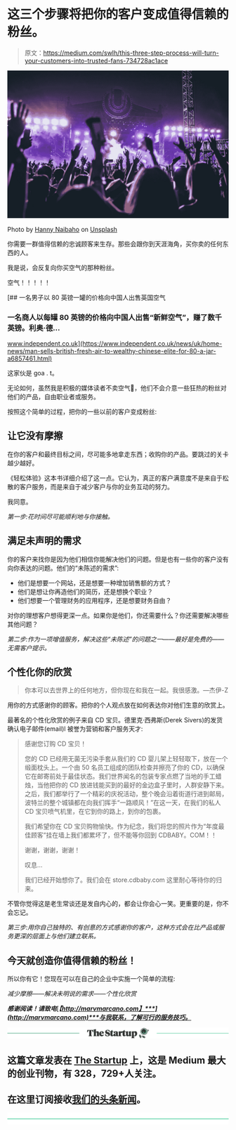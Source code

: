 # 这三个步骤将把你的客户变成值得信赖的粉丝。

> 原文：<https://medium.com/swlh/this-three-step-process-will-turn-your-customers-into-trusted-fans-734728ac1ace>

![](img/409e9e48190fbb2ba107617e2abe3ffa.png)

Photo by [Hanny Naibaho](https://unsplash.com/photos/aWXVxy8BSzc?utm_source=unsplash&utm_medium=referral&utm_content=creditCopyText) on [Unsplash](https://unsplash.com/search/photos/%231-fan?utm_source=unsplash&utm_medium=referral&utm_content=creditCopyText)

你需要一群值得信赖的忠诚顾客来生存。那些会跟你到天涯海角，买你卖的任何东西的人。

我是说，会反复向你买空气的那种粉丝。

空气！！！！！

[](https://www.independent.co.uk/news/uk/home-news/man-sells-british-fresh-air-to-wealthy-chinese-elite-for-80-a-jar-a6857461.html) [## 一名男子以 80 英镑一罐的价格向中国人出售英国空气

### 一名商人以每罐 80 英镑的价格向中国人出售“新鲜空气”，赚了数千英镑。利奥·德…

www.independent.co.uk](https://www.independent.co.uk/news/uk/home-news/man-sells-british-fresh-air-to-wealthy-chinese-elite-for-80-a-jar-a6857461.html) 

这家伙是 goa . t。

无论如何，虽然我是积极的媒体读者不卖空气🤞，他们不会介意一些狂热的粉丝对他们的产品，自由职业者或服务。

按照这个简单的过程，把你的一些以前的客户变成粉丝:

## 让它没有摩擦

在你的客户和最终目标之间，尽可能多地拿走东西；收购你的产品。要跳过的关卡越少越好。

《轻松体验》这本书详细介绍了这一点。它认为，真正的客户满意度不是来自于松散的客户服务，而是来自于减少客户与你的业务互动的努力。

我同意。

*第一步:花时间尽可能顺利地与你接触。*

## 满足未声明的需求

你的客户来找你是因为他们相信你能解决他们的问题。但是也有一些你的客户没有向你表达的问题。他们的“未陈述的需求”:

*   他们是想要一个网站，还是想要一种增加销售额的方式？
*   他们是想让你再造他们的简历，还是想换个职业？
*   他们想要一个管理财务的应用程序，还是想要财务自由？

对你的理想客户想得更深一点。如果你是他们，你还需要什么？你还需要解决哪些其他问题？

*第二步:作为一项增值服务，解决这些“未陈述”的问题之一——最好是免费的——无需客户提示。*

## 个性化你的欣赏

> 你本可以去世界上的任何地方，但你现在和我在一起。我很感激。—杰伊-Z

用你的方式感谢你的顾客。把你的个人观点放在如何表达你对他们生意的欣赏上。

最著名的个性化欣赏的例子来自 CD 宝贝。德里克·西弗斯(Derek Sivers)的发货确认电子邮件(email)l 被誉为营销和客户服务天才:

> 感谢您订购 CD 宝贝！
> 
> 您的 CD 已经用无菌无污染手套从我们的 CD 婴儿架上轻轻取下，放在一个缎面枕头上。一个由 50 名员工组成的团队检查并擦亮了你的 CD，以确保它在邮寄前处于最佳状态。我们世界闻名的包装专家点燃了当地的手工蜡烛，当他把你的 CD 放进钱能买到的最好的金边盒子里时，人群安静下来。之后，我们都举行了一个精彩的庆祝活动，整个晚会沿着街道行进到邮局，波特兰的整个城镇都在向我们挥手“一路顺风！”在这一天，在我们的私人 CD 宝贝喷气机里，在它到你的路上，到你的包裹。
> 
> 我们希望你在 CD 宝贝购物愉快。作为纪念，我们将您的照片作为“年度最佳顾客”挂在墙上我们都累坏了，但不能等你回到 CDBABY。COM！！
> 
> 谢谢，谢谢，谢谢！
> 
> 叹息…
> 
> 我们已经开始想你了。我们会在 store.cdbaby.com 这里耐心等待你的归来。

不管你觉得这是老生常谈还是发自内心的，都会让你会心一笑。更重要的是，你不会忘记。

*第三步:用你自己独特的、有创意的方式感谢你的客户，这种方式会在比产品或服务更深的层面上与他们建立联系。*

## 今天就创造你值得信赖的粉丝！

所以你有它！您现在可以在自己的企业中实施一个简单的流程:

*减少摩擦——解决未明说的需求——个性化欣赏*

***感谢阅读！请致电***[***【http://marvmarcano.com】***](http://marvmarcano.com)***与我联系，了解可行的服务技巧。***

[![](img/308a8d84fb9b2fab43d66c117fcc4bb4.png)](https://medium.com/swlh)

## 这篇文章发表在 [The Startup](https://medium.com/swlh) 上，这是 Medium 最大的创业刊物，有 328，729+人关注。

## 在这里订阅接收[我们的头条新闻](http://growthsupply.com/the-startup-newsletter/)。

[![](img/b0164736ea17a63403e660de5dedf91a.png)](https://medium.com/swlh)